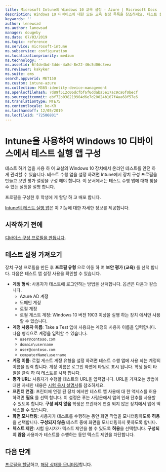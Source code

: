 ```yaml
---
title: Microsoft Intune의 Windows 10 교육 설정 - Azure | Microsoft Docs
description: Windows 10 디바이스에 대한 모든 교육 설정 목록을 참조하세요. 테스트 실행 앱이 있는 디바이스 구성 프로필에서 이 설정을 사용하고, 사용자 또는 학생이 로그인하는 방법을 선택하고, 테스트 중에 화면을 모니터링하는 등의 작업을 Intune에서 수행할 수 있습니다.
keywords: ''
author: lenewsad
ms.author: lanewsad
manager: dougeby
ms.date: 07/03/2019
ms.topic: reference
ms.service: microsoft-intune
ms.subservice: configuration
ms.localizationpriority: medium
ms.technology: ''
ms.assetid: 6f4de4bd-3dde-4a8d-8e22-46c5d06c3eea
ms.reviewer: kakyker
ms.suite: ems
search.appverid: MET150
ms.custom: intune-azure
ms.collection: M365-identity-device-management
ms.openlocfilehash: 7d89f512c06dcfbf6f6ddaba5e17ac9ca6f0becf
ms.sourcegitcommit: ebf72b038219904d6e7d20024b107f4aa68f57e6
ms.translationtype: MTE75
ms.contentlocale: ko-KR
ms.lasthandoff: 12/05/2019
ms.locfileid: "72506801"
---
```

# <a name="configure-the-take-a-test-app-on-windows-10-devices-using-intune"></a>Intune을 사용하여 Windows 10 디바이스에서 테스트 실행 앱 구성

테스트 하기 앱을 사용 하 여 교실의 Windows 10 장치에서 온라인 테스트를 안전 하 게 관리할 수 있습니다. 테스트 수행 앱을 설정 하려면 Intune에서 장치 구성 프로필을 만들고 보안 평가 설정을 구성 해야 합니다. 이 문서에서는 테스트 수행 앱에 대해 찾을 수 있는 설정을 설명 합니다. 

프로필을 구성한 후 학생에 게 할당 하 고 배포 합니다. 

[Intune의 테스트 실행 앱](education-settings-configure.md)은 이 기능에 대한 자세한 정보를 제공합니다.

## <a name="before-you-begin"></a>시작하기 전에

[디바이스 구성 프로필을 만듭니다](education-settings-configure.md#create-a-device-profile).

## <a name="take-a-test-settings"></a>테스트 설정 가져오기
장치 구성 프로필을 만든 후 **프로필 유형** 으로 이동 하 여 **보안 평가 (교육)** 를 선택 합니다. 다음은 테스트 앱 설정 사용을 확인할 수 있습니다. 


- **계정 형식**: 사용자가 테스트에 로그인하는 방법을 선택합니다. 옵션은 다음과 같습니다.
  - Azure AD 계정
  - 도메인 계정
  - 로컬 계정
  - 로컬 게스트 계정: Windows 10 버전 1903 이상을 실행 하는 장치 에서만 사용할 수 있습니다.    
- **계정 사용자 이름**: Take a Test 앱에 사용되는 계정의 사용자 이름을 입력합니다. 다음 형식으로 계정을 입력할 수 있습니다.
  - `user@contoso.com`
  - `domain\username`
  - `user@contoso.com`
  - `computerName\username`
- **계정 이름**: 로컬 게스트 계정 유형을 설정 하려면 테스트 수행 앱에 사용 되는 계정의 이름을 입력 합니다. 계정 이름은 로그인 화면에 타일로 표시 됩니다. 학생 들이 타일을 클릭 하 여 테스트를 시작 합니다.  
- **평가 URL**: 사용자가 수행할 테스트의 URL을 입력합니다. URL을 가져오는 방법에 대한 자세한 내용은 [시험 응시 설명서](https://docs.microsoft.com/education/windows/take-tests-in-windows-10)를 참조하세요.
- **프린터 연결**: 프린터에 연결 된 장치 에서만 테스트 앱 사용에 대 한 액세스를 허용 하려면 **필요** 를 선택 합니다. 이 설정은 푸는 사람은에서 앱의 인쇄 단추를 사용할 수 있도록 합니다. **구성 되지 않음** 학생은 프린터에 연결 되지 않은 장치에서 앱에 액세스할 수 있습니다.  
- **화면 모니터링**: 사용자가 테스트를 수행하는 동안 화면 작업을 모니터링하도록 **허용**을 선택합니다. **구성되지 않음** 테스트 중에 화면을 모니터링하지 못하도록 합니다.
- **텍스트 제안**: 시험 응시자가 텍스트 제안을 볼 수 있도록 **허용**을 선택합니다. **구성되지 않음** 사용자가 테스트를 수행하는 동안 텍스트 제안을 차단합니다.

## <a name="next-steps"></a>다음 단계

[프로필을 할당](device-profile-assign.md)하고, [해당 상태를 모니터링](device-profile-monitor.md)합니다.
